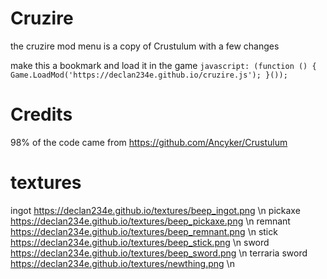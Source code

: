 # Cruzire

the cruzire mod menu is a copy of Crustulum with a few changes

make this a bookmark and load it in the game `javascript: (function () { Game.LoadMod('https://declan234e.github.io/cruzire.js'); }());`

# Credits

98% of the code came from https://github.com/Ancyker/Crustulum 

# textures

ingot https://declan234e.github.io/textures/beep_ingot.png \n
pickaxe https://declan234e.github.io/textures/beep_pickaxe.png \n
remnant https://declan234e.github.io/textures/beep_remnant.png \n
stick https://declan234e.github.io/textures/beep_stick.png \n
sword https://declan234e.github.io/textures/beep_sword.png \n 
terraria sword https://declan234e.github.io/textures/newthing.png \n


